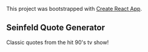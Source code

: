 This project was bootstrapped with [Create React App](https://github.com/facebook/create-react-app).

## Seinfeld Quote Generator

Classic quotes from the hit 90's tv show!
